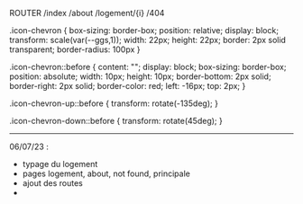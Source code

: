 

ROUTER
 /index
 /about
 /logement/{i}
 /404



.icon-chevron {
    box-sizing: border-box;
    position: relative;
    display: block;
    transform: scale(var(--ggs,1));
    width: 22px;
    height: 22px;
    border: 2px solid transparent;
    border-radius: 100px
}


.icon-chevron::before {
    content: "";
    display: block;
    box-sizing: border-box;
    position: absolute;
    width: 10px;
    height: 10px;
    border-bottom: 2px solid;
    border-right: 2px solid;
    border-color: red;
    left: -16px;
    top: 2px;
}

.icon-chevron-up::before {
  transform: rotate(-135deg);
}

.icon-chevron-down::before {
  transform: rotate(45deg);
}

-----------------

06/07/23 : 
  - typage du logement
  - pages logement, about, not found, principale
  - ajout des routes
  - 
